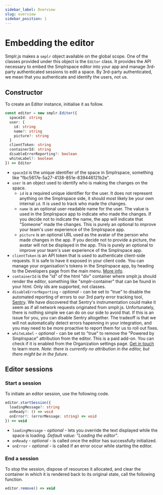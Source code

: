 ```yaml
---
sidebar_label: Overview
slug: overview
sidebar_position: 1
---
```


# Embedding the editor

Smplr.js makes a `smplr` object available on the global scope. One of the classes provided under this object is the `Editor` class. It provides the API necessary to embed the Smplrspace editor into your app and manage 3rd-party authenticated sessions to edit a space. By 3rd-party authenticated, we mean that you authenticate and identify the users, not us.

## Constructor

To create an Editor instance, initialise it as follow.

```ts
const editor = new smplr.Editor({
  spaceId: string
  user: {
    id: string
    name?: string
    picture?: string
  }
  clientToken: string
  containerId: string
  disableErrorReporting?: boolean
  whiteLabel?: boolean
}) => Editor
```

- `spaceId` is the unique identifier of the space in Smplrspace, something like "fbc5617e-5a27-4138-851e-839446121b2e".
- `user` is an object used to identify who is making the changes on the space.
  - `id` is a required unique identifier for the user. It does not represent anything on the Smplrspace side, it should most likely be your own internal `id`. It is used to track who made the changes.
  - `name` is an optional user-readable name for the user. The value is used in the Smplrspace app to indicate who made the changes. If you decide not to indicate the name, the app will indicate that "Someone" made the changes. This is purely an optional to improve your team's user experience of the Smplrspace app.
  - `picture` is an optional URL used as the avatar of the person who made changes in the app. If you decide not to provide a picture, the avatar will not be displayed in the app. This is purely an optional to improve your team's user experience of the Smplrspace app.
- `clientToken` is an API token that is used to authenticate client-side requests. It is safe to have it exposed in your client code. You can manage your organisation's tokens in the Smplrspace app, by heading to the Developers page from the main menu. [More info](/guides/embedding#client-tokens).
- `containerId` is the "id" of the html "div" container where smplr.js should render the editor, something like "smplr-container" that can be found in your html. Only ids are supported, not classes.
- `disableErrorReporting` - _optional_ - can be set to "true" to disable the automated reporting of errors to our 3rd party error tracking tool, [Sentry](https://sentry.io/). We have discovered that Sentry's instrumentation could make it seem as if all network requests originated from smplr.js. Unfortunately, there is nothing simple we can do on our side to avoid that. If this is an issue for you, you can disable Sentry altogether. The tradeoff is that we will not automatically detect errors hapenning in your integration, and you may need to be more proactive to report them for us to roll out fixes.
- `whiteLabel` - _optional_ - can be set to "true" to remove the "Powered by Smplrspace" attribution from the editor. This is a paid add-on. You can check if it is enabled from the Organization settings page. [Get in touch](mailto:hello@smplrspace.com) to learn more. _Note: there is currently no attribution in the editor, but there might be in the future._

## Editor sessions

### Start a session

To initiate an editor session, use the following code.

```ts
editor.startSession({
  loadingMessage?: string
  onReady?: () => void
  onError?: (errorMessage: string) => void
}) => void
```

- `loadingMessage` - _optional_ - lets you override the text displayed while the space is loading. _Default value: "Loading the editor"_.
- `onReady` - _optional_ - is called once the editor has successfully initialized.
- `onError` - _optional_ - is called if an error occur while starting the editor.

### End a session

To stop the session, dispose of resources it allocated, and clear the container in which it is rendered back to its original state, call the following function.

```ts
editor.remove() => void
```
